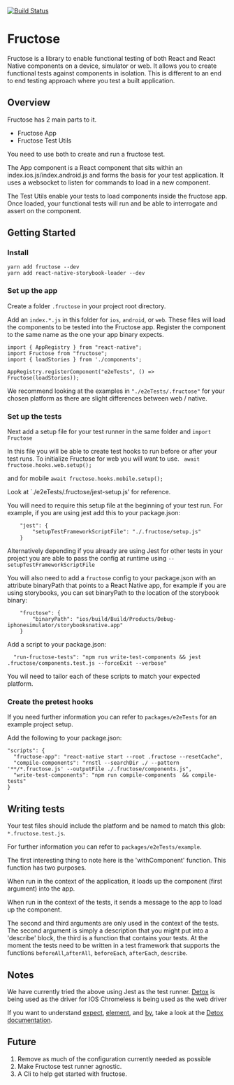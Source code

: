 
[![Build Status](https://www.bitrise.io/app/3038aa161f140118/status.svg?token=xtX-Hi2JSI7S3zQIGHI0EQ&branch=master)](https://www.bitrise.io/app/3038aa161f140118)
# Fructose

Fructose is a library to enable functional testing of both React and React Native components on a device, simulator or web. It allows you to create functional tests against components in isolation.
This is different to an end to end testing approach where you test a built application.


## Overview

Fructose has 2 main parts to it.
  - Fructose App
  - Fructose Test Utils

You need to use both to create and run a fructose test.

The App component is a React component that sits within an index.ios.js/index.android.js and forms the basis for your test application. It uses a websocket to listen for commands to load in a new component.

The Test Utils enable your tests to load components inside the fructose app.
Once loaded, your functional tests will run and be able to interrogate and assert on the component.

## Getting Started

### Install

```
yarn add fructose --dev
yarn add react-native-storybook-loader --dev
```

### Set up the app

Create a folder `.fructose` in your project root directory.

Add an `index.*.js` in this folder for `ios`, `android`, or `web`.
These files will load the components to be tested into the Fructose app.
Register the component to the same name as the one your app binary expects.

```
import { AppRegistry } from "react-native";
import Fructose from "fructose";
import { loadStories } from './components';

AppRegistry.registerComponent("e2eTests", () => Fructose(loadStories));
```


We recommend looking at the examples in
`"./e2eTests/.fructose"` for your chosen platform as there are slight differences between web / native.

### Set up the tests

Next add a setup file for your test runner in the same folder and `import Fructose`

In this file you will be able to create test hooks to run before or after your test runs.
To initialize Fructose for web you will want to use.
` await fructose.hooks.web.setup();`

and for mobile
`await fructose.hooks.mobile.setup();`

Look at `./e2eTests/.fructose/jest-setup.js' for reference.


You will need to require this setup file at the beginning of your test run. For example, if you are using jest add this to your package.json:

```
    "jest": {
        "setupTestFrameworkScriptFile": "./.fructose/setup.js"
    }
```

Alternatively depending if you already are using Jest for other tests in your project you are able to pass the config at runtime using `--setupTestFrameworkScriptFile`

You will also need to add a `fructose` config to your package.json with an attribute binaryPath that points to a React Native app, for example if you are using storybooks, you can set binaryPath to the location of the storybook binary:

```
    "fructose": {
        "binaryPath": "ios/build/Build/Products/Debug-iphonesimulator/storybooksnative.app"
    }
```

Add a script to your package.json:

```
  "run-fructose-tests": "npm run write-test-components && jest .fructose/components.test.js --forceExit --verbose"
```

You wil need to tailor each of these scripts to match your expected platform.
### Create the pretest hooks

If you need further information you can refer to `packages/e2eTests` for an example project setup.

Add the following to your package.json:

```
"scripts": {
  "fructose-app": "react-native start --root .fructose --resetCache",
  "compile-components": "rnstl --searchDir ./ --pattern '**/*.fructose.js' --outputFile ./.fructose/components.js",
  "write-test-components": "npm run compile-components  && compile-tests"
}
```

## Writing tests

Your test files should include the platform and be named to match this glob: `*.fructose.test.js`.

For further information you can refer to `packages/e2eTests/example`.

The first interesting thing to note here is the 'withComponent' function. This function has two purposes.

When run in the context of the application, it loads up the component (first argument) into the app.

When run in the context of the tests, it sends a message to the app to load up the component.

The second and third arguments are only used in the context of the tests. The second argument is simply a description that you might put into a 'describe' block, the third is a function that contains your tests. At the moment the tests need to be written in a test framework that supports the functions `beforeAll`,`afterAll`, `beforeEach`, `afterEach`, `describe`.

## Notes 

We have currently tried the above using Jest as the test runner.
[Detox] is being used as the driver for IOS
Chromeless is being used as the web driver


If you want to understand [expect][expect], [element][actions], and [by][matchers], take a look at the [Detox documentation][detox-docs].

## Future
  
  1. Remove as much of the configuration currently needed as possible 
  2. Make Fructose test runner agnostic.
  3. A Cli to help get started with fructose.

[detox]: https://github.com/wix/detox
[detox-docs]: https://github.com/wix/detox/blob/master/docs/README.md
[matchers]: https://github.com/wix/detox/blob/master/docs/APIRef.Matchers.md
[actions]: https://github.com/wix/detox/blob/master/docs/APIRef.ActionsOnElement.md
[expect]: https://github.com/wix/detox/blob/master/docs/APIRef.Expect.md

